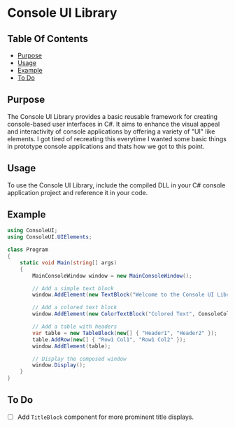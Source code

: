 # Console UI Library

## Table Of Contents
- [Purpose](#purpose)
- [Usage](#usage)
- [Example](#example)
- [To Do](#to-do)

## Purpose
The Console UI Library provides a basic reusable framework for creating console-based user interfaces in C#. It aims to enhance the visual appeal and interactivity of console applications by offering a variety of "UI" like elements. I got tired of recreating this everytime I wanted some basic things in prototype console applications and thats how we got to this point.

## Usage
To use the Console UI Library, include the compiled DLL in your C# console application project and reference it in your code.

## Example
```csharp
using ConsoleUI;
using ConsoleUI.UIElements;

class Program
{
    static void Main(string[] args)
    {
        MainConsoleWindow window = new MainConsoleWindow();

        // Add a simple text block
        window.AddElement(new TextBlock("Welcome to the Console UI Library!"));

        // Add a colored text block
        window.AddElement(new ColorTextBlock("Colored Text", ConsoleColor.White, ConsoleColor.Blue));

        // Add a table with headers
        var table = new TableBlock(new[] { "Header1", "Header2" });
        table.AddRow(new[] { "Row1 Col1", "Row1 Col2" });
        window.AddElement(table);

        // Display the composed window
        window.Display();
    }
}
```

## To Do
- [ ] Add `TitleBlock` component for more prominent title displays.
